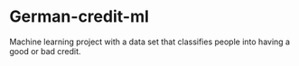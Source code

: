 # German-credit-ml
Machine learning project with a data set that classifies people into having a good or bad credit.
